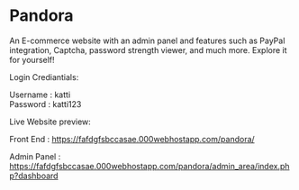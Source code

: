 # Pandora
An E-commerce website with an admin panel and features such as PayPal integration, Captcha, password strength viewer, and much more. Explore it for yourself!

Login Crediantials:

Username : katti  
Password : katti123

Live Website preview:

Front End : https://fafdgfsbccasae.000webhostapp.com/pandora/

Admin Panel : https://fafdgfsbccasae.000webhostapp.com/pandora/admin_area/index.php?dashboard
